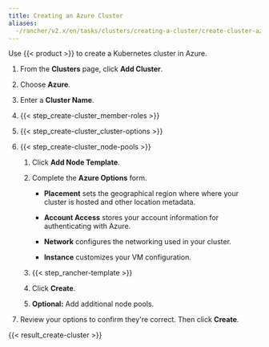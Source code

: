 ```yaml
---
title: Creating an Azure Cluster
aliases:
  -/rancher/v2.x/en/tasks/clusters/creating-a-cluster/create-cluster-azure
---
```


Use {{< product >}} to create a Kubernetes cluster in Azure.

1. From the **Clusters** page, click **Add Cluster**.

2. Choose **Azure**.

3. Enter a **Cluster Name**.

4. {{< step_create-cluster_member-roles >}}

5. {{< step_create-cluster_cluster-options >}}

6. {{< step_create-cluster_node-pools >}}

	1.	Click **Add Node Template**.

	2.	Complete the **Azure Options** form.

		- **Placement** sets the geographical region where where your cluster is hosted and other location metadata.

		- **Account Access** stores your account information for authenticating with Azure.

		- **Network** configures the networking used in your cluster.

		- **Instance** customizes your VM configuration.

	3. {{< step_rancher-template >}}

	4. Click **Create**.

	5. **Optional:** Add additional node pools.

7. Review your options to confirm they're correct. Then click **Create**.

{{< result_create-cluster >}}

